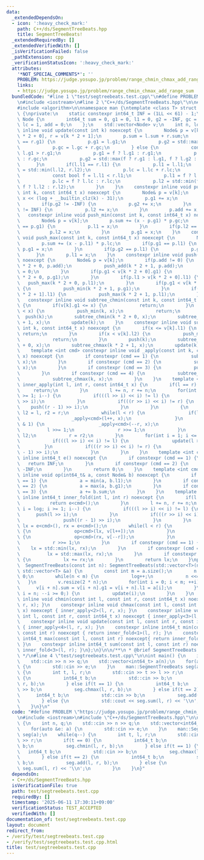 ```yaml
---
data:
  _extendedDependsOn:
  - icon: ':heavy_check_mark:'
    path: C++/ds/SegmentTreeBeats.hpp
    title: SegmentTreeBeats!
  _extendedRequiredBy: []
  _extendedVerifiedWith: []
  _isVerificationFailed: false
  _pathExtension: cpp
  _verificationStatusIcon: ':heavy_check_mark:'
  attributes:
    '*NOT_SPECIAL_COMMENTS*': ''
    PROBLEM: https://judge.yosupo.jp/problem/range_chmin_chmax_add_range_sum
    links:
    - https://judge.yosupo.jp/problem/range_chmin_chmax_add_range_sum
  bundledCode: "#line 1 \"test/segtreebeats.test.cpp\"\n#define PROBLEM \"https://judge.yosupo.jp/problem/range_chmin_chmax_add_range_sum\"\
    \n#include <iostream>\n#line 2 \"C++/ds/SegmentTreeBeats.hpp\"\n\n#include <vector>\n\
    #include <algorithm>\n\nnamespace man {\ntemplate <class T> struct SegmentTreeBeats\
    \ {\nprivate:\n    static constexpr int64_t INF = (1LL << 61) - 1;\n    struct\
    \ Node {\n        int64_t sum = 0, g1 = 0, l1 = 0, g2 = -INF, gc = 1, l2 = INF,\
    \ lc = 1, add = 0;\n    };\n    std::vector<Node> v;\n    int n, log;\n    constexpr\
    \ inline void update(const int k) noexcept {\n        Node& p = v[k], l = v[k\
    \ * 2 + 0], r = v[k * 2 + 1];\n        p.sum = l.sum + r.sum;\n        if(l.g1\
    \ == r.g1) {\n            p.g1 = l.g1;\n            p.g2 = std::max(l.g2, r.g2);\n\
    \            p.gc = l.gc + r.gc;\n        } else {\n            const bool f =\
    \ l.g1 > r.g1;\n            p.g1 = f ? l.g1 : r.g1;\n            p.gc = f ? l.gc\
    \ : r.gc;\n            p.g2 = std::max(f ? r.g1 : l.g1, f ? l.g2 : r.g2);\n  \
    \      }\n        if(l.l1 == r.l1) {\n            p.l1 = l.l1;\n            p.l2\
    \ = std::min(l.l2, r.l2);\n            p.lc = l.lc + r.lc;\n        } else {\n\
    \            const bool f = l.l1 < r.l1;\n            p.l1 = f ? l.l1 : r.l1;\n\
    \            p.lc = f ? l.lc : r.lc;\n            p.l2 = std::min(f ? r.l1 : l.l1,\
    \ f ? l.l2 : r.l2);\n        }\n    }\n    constexpr inline void push_add(const\
    \ int k, const int64_t x) noexcept {\n        Node& p = v[k];\n        p.sum +=\
    \ x << (log + __builtin_clz(k) - 31);\n        p.g1 += x;\n        p.l1 += x;\n\
    \        if(p.g2 != -INF) {\n            p.g2 += x;\n        }\n        if(p.l2\
    \ != INF) {\n            p.l2 += x;\n        }\n        p.add += x;\n    }\n \
    \   constexpr inline void push_min(const int k, const int64_t x) noexcept {\n\
    \        Node& p = v[k];\n        p.sum += (x - p.g1) * p.gc;\n        if(p.l1\
    \ == p.g1) {\n            p.l1 = x;\n        }\n        if(p.l2 == p.g1) {\n \
    \           p.l2 = x;\n        }\n        p.g1 = x;\n    }\n    constexpr inline\
    \ void push_max(const int k, const int64_t x) noexcept {\n        Node& p = v[k];\n\
    \        p.sum += (x - p.l1) * p.lc;\n        if(p.g1 == p.l1) {\n           \
    \ p.g1 = x;\n        }\n        if(p.g2 == p.l1) {\n            p.g2 = x;\n  \
    \      }\n        p.l1 = x;\n    }\n    constexpr inline void push(const int k)\
    \ noexcept {\n        Node& p = v[k];\n        if(p.add != 0) {\n            push_add(k\
    \ * 2 + 0, p.add);\n            push_add(k * 2 + 1, p.add);\n            p.add\
    \ = 0;\n        }\n        if(p.g1 < v[k * 2 + 0].g1) {\n            push_min(k\
    \ * 2 + 0, p.g1);\n        }\n        if(p.l1 > v[k * 2 + 0].l1) {\n         \
    \   push_max(k * 2 + 0, p.l1);\n        }\n        if(p.g1 < v[k * 2 + 1].g1)\
    \ {\n            push_min(k * 2 + 1, p.g1);\n        }\n        if(p.l1 > v[k\
    \ * 2 + 1].l1) {\n            push_max(k * 2 + 1, p.l1);\n        }\n    }\n \
    \   constexpr inline void subtree_chmin(const int k, const int64_t x) noexcept\
    \ {\n        if(v[k].g1 <= x) {\n            return;\n        }\n        if(v[k].g2\
    \ < x) {\n            push_min(k, x);\n            return;\n        }\n      \
    \  push(k);\n        subtree_chmin(k * 2 + 0, x);\n        subtree_chmin(k * 2\
    \ + 1, x);\n        update(k);\n    }\n    constexpr inline void subtree_chmax(const\
    \ int k, const int64_t x) noexcept {\n        if(x <= v[k].l1) {\n           \
    \ return;\n        }\n        if(x < v[k].l2) {\n            push_max(k, x);\n\
    \            return;\n        }\n        push(k);\n        subtree_chmax(k * 2\
    \ + 0, x);\n        subtree_chmax(k * 2 + 1, x);\n        update(k);\n    }\n\
    \    template <int cmd> constexpr inline void _apply(const int k, const int64_t\
    \ x) noexcept {\n        if constexpr (cmd == 1) {\n            subtree_chmin(k,\
    \ x);\n        }\n        if constexpr (cmd == 2) {\n            subtree_chmax(k,\
    \ x);\n        }\n        if constexpr (cmd == 3) {\n            push_add(k, x);\n\
    \        }\n        if constexpr (cmd == 4) {\n            subtree_chmin(k, x);\n\
    \            subtree_chmax(k, x);\n        }\n    }\n    template <int cmd> void\
    \ inner_apply(int l, int r, const int64_t x) {\n        if(l == r) {\n       \
    \     return;\n        }\n        l += n, r += n;\n        for(int i = log; i\
    \ >= 1; i--) {\n            if(((l >> i) << i) != l) {\n                push(l\
    \ >> i);\n            }\n            if(((r >> i) << i) != r) {\n            \
    \    push((r - 1) >> i);\n            }\n        }\n        {\n            int\
    \ l2 = l, r2 = r;\n            while(l < r) {\n                if(l & 1) {\n \
    \                   _apply<cmd>(l++, x);\n                }\n                if(r\
    \ & 1) {\n                    _apply<cmd>(--r, x);\n                }\n      \
    \          l >>= 1;\n                r >>= 1;\n            }\n            l =\
    \ l2;\n            r = r2;\n        }\n        for(int i = 1; i <= log; ++i) {\n\
    \            if(((l >> i) << i) != l) {\n                update(l >> i);\n   \
    \         }\n            if(((r >> i) << i) != r) {\n                update((r\
    \ - 1) >> i);\n            }\n        }\n    }\n    template <int cmd> constexpr\
    \ inline int64_t e() noexcept {\n        if constexpr (cmd == 1) {\n         \
    \   return INF;\n        }\n        if constexpr (cmd == 2) {\n            return\
    \ -INF;\n        }\n        return 0;\n    }\n    template <int cmd> constexpr\
    \ inline void op(int64_t& a, const Node& b) noexcept {\n        if constexpr (cmd\
    \ == 1) {\n            a = min(a, b.l1);\n        }\n        if constexpr (cmd\
    \ == 2) {\n            a = max(a, b.g1);\n        }\n        if constexpr (cmd\
    \ == 3) {\n            a += b.sum;\n        }\n    }\n    template <int cmd> constexpr\
    \ inline int64_t inner_fold(int l, int r) noexcept {\n        if(l == r) {\n \
    \           return e<cmd>();\n        }\n        l += n, r += n;\n        for(int\
    \ i = log; i >= 1; i--) {\n            if(((l >> i) << i) != l) {\n          \
    \      push(l >> i);\n            }\n            if(((r >> i) << i) != r) {\n\
    \                push((r - 1) >> i);\n            }\n        }\n        int64_t\
    \ lx = e<cmd>(), rx = e<cmd>();\n        while(l < r) {\n            if(l & 1)\
    \ {\n                op<cmd>(lx, v[l++]);\n            }\n            if(r & 1)\
    \ {\n                op<cmd>(rx, v[--r]);\n            }\n            l >>= 1;\n\
    \            r >>= 1;\n        }\n        if constexpr (cmd == 1) {\n        \
    \    lx = std::min(lx, rx);\n        }\n        if constexpr (cmd == 2) {\n  \
    \          lx = std::max(lx, rx);\n        }\n        if constexpr (cmd == 3)\
    \ {\n            lx += rx;\n        }\n        return lx;\n    }\npublic:\n  \
    \  SegmentTreeBeats(const int n): SegmentTreeBeats(std::vector<T>(n)){}\n    SegmentTreeBeats(const\
    \ std::vector<T> &a) {\n        const int m = a.size();\n        n = 1, log =\
    \ 0;\n        while(n < m) {\n            log++;\n            n <<= 1;\n     \
    \   }\n        v.resize(2 * n);\n        for(int i = 0; i < m; ++i) {\n      \
    \      v[i + n].sum = v[i + n].g1 = v[i + n].l1 = a[i];\n        }\n        for(int\
    \ i = n; --i >= 0;) {\n            update(i);\n        }\n    }\n    constexpr\
    \ inline void chmin(const int l, const int r, const int64_t x) noexcept { inner_apply<1>(l,\
    \ r, x); }\n    constexpr inline void chmax(const int l, const int r, const int64_t\
    \ x) noexcept { inner_apply<2>(l, r, x); }\n    constexpr inline void add(const\
    \ int l, const int r, const int64_t x) noexcept { inner_apply<3>(l, r, x); }\n\
    \    constexpr inline void update(const int l, const int r, const int64_t x) noexcept\
    \ { inner_apply<4>(l, r, x); }\n    constexpr inline int64_t min(const int l,\
    \ const int r) noexcept { return inner_fold<1>(l, r); }\n    constexpr inline\
    \ int64_t max(const int l, const int r) noexcept{ return inner_fold<2>(l, r);\
    \ }\n    constexpr inline int64_t sum(const int l, const int r) noexcept { return\
    \ inner_fold<3>(l, r); }\n};\n}\n\n/**\n * @brief SegmentTreeBeats!\n * @see https://nyaannyaan.github.io/library/segment-tree/segment-tree-beats.hpp\n\
    \ */\n#line 4 \"test/segtreebeats.test.cpp\"\n\nint main() {\n    int n, q;\n\
    \    std::cin >> n >> q;\n    std::vector<int64_t> a(n);\n    for(auto &e: a)\
    \ {\n        std::cin >> e;\n    }\n    man::SegmentTreeBeats seg(a);\n    while(q--)\
    \ {\n        int t, l, r;\n        std::cin >> t >> l >> r;\n        if(t == 0)\
    \ {\n            int64_t b;\n            std::cin >> b;\n            seg.chmin(l,\
    \ r, b);\n        } else if(t == 1) {\n            int64_t b;\n            std::cin\
    \ >> b;\n            seg.chmax(l, r, b);\n        } else if(t == 2) {\n      \
    \      int64_t b;\n            std::cin >> b;\n            seg.add(l, r, b);\n\
    \        } else {\n            std::cout << seg.sum(l, r) << '\\n';\n        }\n\
    \    }\n}\n"
  code: "#define PROBLEM \"https://judge.yosupo.jp/problem/range_chmin_chmax_add_range_sum\"\
    \n#include <iostream>\n#include \"C++/ds/SegmentTreeBeats.hpp\"\n\nint main()\
    \ {\n    int n, q;\n    std::cin >> n >> q;\n    std::vector<int64_t> a(n);\n\
    \    for(auto &e: a) {\n        std::cin >> e;\n    }\n    man::SegmentTreeBeats\
    \ seg(a);\n    while(q--) {\n        int t, l, r;\n        std::cin >> t >> l\
    \ >> r;\n        if(t == 0) {\n            int64_t b;\n            std::cin >>\
    \ b;\n            seg.chmin(l, r, b);\n        } else if(t == 1) {\n         \
    \   int64_t b;\n            std::cin >> b;\n            seg.chmax(l, r, b);\n\
    \        } else if(t == 2) {\n            int64_t b;\n            std::cin >>\
    \ b;\n            seg.add(l, r, b);\n        } else {\n            std::cout <<\
    \ seg.sum(l, r) << '\\n';\n        }\n    }\n}"
  dependsOn:
  - C++/ds/SegmentTreeBeats.hpp
  isVerificationFile: true
  path: test/segtreebeats.test.cpp
  requiredBy: []
  timestamp: '2025-06-11 17:30:11+09:00'
  verificationStatus: TEST_ACCEPTED
  verifiedWith: []
documentation_of: test/segtreebeats.test.cpp
layout: document
redirect_from:
- /verify/test/segtreebeats.test.cpp
- /verify/test/segtreebeats.test.cpp.html
title: test/segtreebeats.test.cpp
---
```

